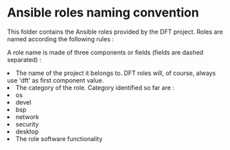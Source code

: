 <h1>Ansible roles naming convention
</h1>
This folder contains the Ansible roles provided by the DFT project. Roles are named according the following rules :

A role name is made of three components or fields (fields are dashed separated) :
  <li>The name of the project it belongs to. DFT roles will, of course, always use 'dft' as first component value.
  <li>The category of the role. Category identified so far are :
      <li>os</li>
      <li>devel</li>
      <li>bsp</li>
      <li>network</li>
      <li>security</li>
      <li>desktop</li>
  </li>

  <li>The role software functionality
  </li>

